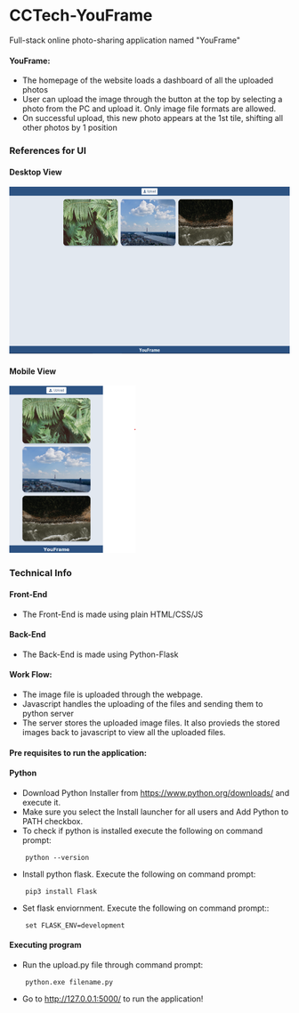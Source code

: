 # CCTech-YouFrame
Full-stack online photo-sharing application named "YouFrame"

#### YouFrame:

- The homepage of the website loads a dashboard of all the uploaded photos
- User can upload the image through the button at the top by selecting a photo from the PC and upload it. Only image file formats are allowed.
- On successful upload, this new photo appears at the 1st tile, shifting all other photos by 1 position

### References for UI

#### Desktop View
<img src="Desktop View.png" height="300" alt="Desktop Layout">

#### Mobile View
<img src="Mobile View.png" height="300" alt="Mobile Layout">

### Technical Info

#### Front-End
- The Front-End is made using plain HTML/CSS/JS

#### Back-End
- The Back-End is made using Python-Flask

#### Work Flow:
- The image file is uploaded through the webpage.
- Javascript handles the uploading of the files and sending them to python server
- The server stores the uploaded image files. It also provieds the stored images back to javascript to view all the uploaded files.

#### Pre requisites to run the application:
#### Python

- Download Python Installer from https://www.python.org/downloads/ and execute it.
- Make sure you select the Install launcher for all users and Add Python to PATH checkbox.
- To check if python is installed execute the following on command prompt:
```
    python --version
```
- Install python flask. Execute the following on command prompt:
```
    pip3 install Flask
```
- Set flask enviornment. Execute the following on command prompt::
```
    set FLASK_ENV=development
```
#### Executing program
- Run the upload.py file through command prompt:
```
    python.exe filename.py
```
- Go to http://127.0.0.1:5000/ to run the application!
